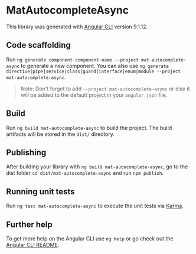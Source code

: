 # MatAutocompleteAsync

This library was generated with [Angular CLI](https://github.com/angular/angular-cli) version 9.1.12.

## Code scaffolding

Run `ng generate component component-name --project mat-autocomplete-async` to generate a new component. You can also use `ng generate directive|pipe|service|class|guard|interface|enum|module --project mat-autocomplete-async`.
> Note: Don't forget to add `--project mat-autocomplete-async` or else it will be added to the default project in your `angular.json` file. 

## Build

Run `ng build mat-autocomplete-async` to build the project. The build artifacts will be stored in the `dist/` directory.

## Publishing

After building your library with `ng build mat-autocomplete-async`, go to the dist folder `cd dist/mat-autocomplete-async` and run `npm publish`.

## Running unit tests

Run `ng test mat-autocomplete-async` to execute the unit tests via [Karma](https://karma-runner.github.io).

## Further help

To get more help on the Angular CLI use `ng help` or go check out the [Angular CLI README](https://github.com/angular/angular-cli/blob/master/README.md).
